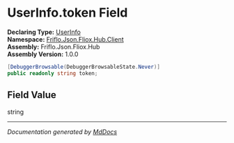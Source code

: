 ﻿<!--  
  <auto-generated>   
    The contents of this file were generated by a tool.  
    Changes to this file may be list if the file is regenerated  
  </auto-generated>   
-->

# UserInfo.token Field

**Declaring Type:** [UserInfo](../index.md)  
**Namespace:** [Friflo.Json.Fliox.Hub.Client](../../index.md)  
**Assembly:** Friflo.Json.Fliox.Hub  
**Assembly Version:** 1.0.0

```csharp
[DebuggerBrowsable(DebuggerBrowsableState.Never)]
public readonly string token;
```

## Field Value

string

___

*Documentation generated by [MdDocs](https://github.com/ap0llo/mddocs)*
